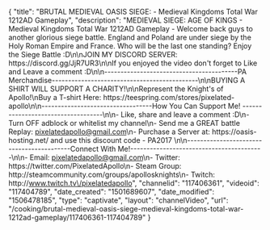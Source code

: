 {
    "title": "BRUTAL MEDIEVAL OASIS SIEGE:  - Medieval Kingdoms Total War 1212AD Gameplay",
    "description": "MEDIEVAL SIEGE: AGE OF KINGS - Medieval Kingdoms Total War 1212AD Gameplay - Welcome back guys to another glorious siege battle.  England and Poland are under siege by the Holy Roman Empire and France. Who will be the last one standing? Enjoy the Siege Battle :D\n\nJOIN MY DISCORD SERVER: https:\/\/discord.gg\/JjR7UR3\n\nIf you enjoyed the video don't forget to Like and Leave a comment :D\n\n-----------------------------------------PA Merchandise---------------------------------------------\n\nBUYING A SHIRT WILL SUPPORT A CHARITY!\n\nRepresent the Knight's of Apollo!\nBuy a T-shirt Here: https:\/\/teespring.com\/stores\/pixelated-apollo\n\n----------------------------------How You Can Support Me! -----------------------------------\n\n- Like, share and leave a comment :D\n- Turn OFF adblock or whitelist my channel\n- Send me a GREAT battle Replay: pixelatedapollo@gmail.com\n- Purchase a Server at: https:\/\/oasis-hosting.net\/ and use this discount code - PA2017 \n\n------------------------------------------Connect With Me!-----------------------------------------\n\n- Email: pixelatedapollo@gmail.com\n- Twitter: https:\/\/twitter.com\/PixelatedApollo\n- Steam Group:  http:\/\/steamcommunity.com\/groups\/apollosknights\n- Twitch: http:\/\/www.twitch.tv\/pixelatedapollo",
    "channelid": "117406361",
    "videoid": "117404789",
    "date_created": "1501689607",
    "date_modified": "1506478185",
    "type": "captivate",
    "layout": "channelVideo",
    "url": "\/cooking\/brutal-medieval-oasis-siege-medieval-kingdoms-total-war-1212ad-gameplay\/117406361-117404789"
}